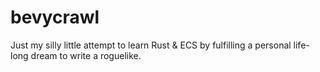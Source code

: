 # bevycrawl

Just my silly little attempt to learn Rust & ECS by fulfilling a personal life-long dream to write a roguelike.
